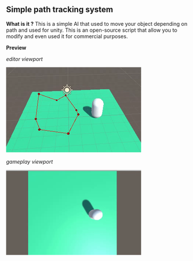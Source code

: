 ## Simple path tracking system

**What is it ?**
This is a simple AI that used to move your object depending on path and used for unity. This is an open-source script that allow you to modify and even used it for commercial purposes. 

**Preview**

*editor viewport*

![enter image description here](https://github.com/maldinipunisher/simple-path-tracing/blob/master/viewport.gif)

*gameplay viewport*

![enter image description here](https://github.com/maldinipunisher/simple-path-tracing/blob/master/gameview.gif)
